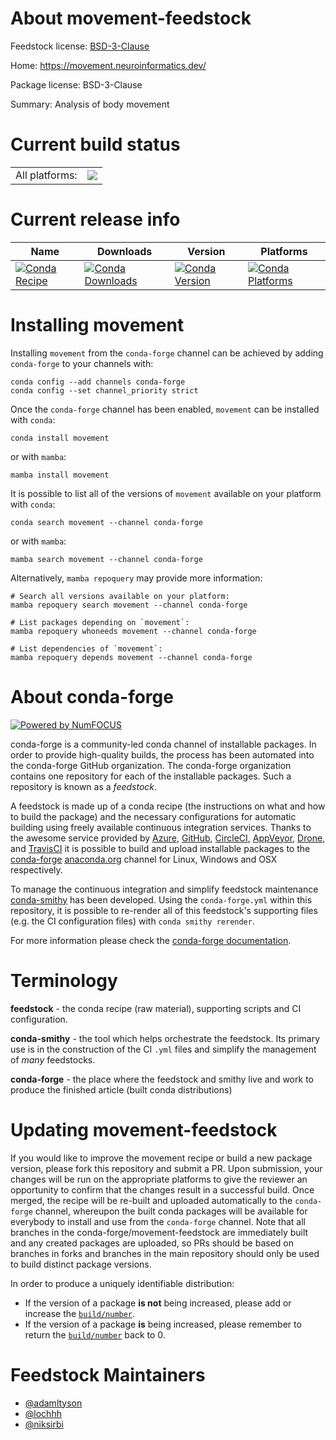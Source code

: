 About movement-feedstock
========================

Feedstock license: [BSD-3-Clause](https://github.com/conda-forge/movement-feedstock/blob/main/LICENSE.txt)

Home: https://movement.neuroinformatics.dev/

Package license: BSD-3-Clause

Summary: Analysis of body movement

Current build status
====================


<table><tr><td>All platforms:</td>
    <td>
      <a href="https://dev.azure.com/conda-forge/feedstock-builds/_build/latest?definitionId=23031&branchName=main">
        <img src="https://dev.azure.com/conda-forge/feedstock-builds/_apis/build/status/movement-feedstock?branchName=main">
      </a>
    </td>
  </tr>
</table>

Current release info
====================

| Name | Downloads | Version | Platforms |
| --- | --- | --- | --- |
| [![Conda Recipe](https://img.shields.io/badge/recipe-movement-green.svg)](https://anaconda.org/conda-forge/movement) | [![Conda Downloads](https://img.shields.io/conda/dn/conda-forge/movement.svg)](https://anaconda.org/conda-forge/movement) | [![Conda Version](https://img.shields.io/conda/vn/conda-forge/movement.svg)](https://anaconda.org/conda-forge/movement) | [![Conda Platforms](https://img.shields.io/conda/pn/conda-forge/movement.svg)](https://anaconda.org/conda-forge/movement) |

Installing movement
===================

Installing `movement` from the `conda-forge` channel can be achieved by adding `conda-forge` to your channels with:

```
conda config --add channels conda-forge
conda config --set channel_priority strict
```

Once the `conda-forge` channel has been enabled, `movement` can be installed with `conda`:

```
conda install movement
```

or with `mamba`:

```
mamba install movement
```

It is possible to list all of the versions of `movement` available on your platform with `conda`:

```
conda search movement --channel conda-forge
```

or with `mamba`:

```
mamba search movement --channel conda-forge
```

Alternatively, `mamba repoquery` may provide more information:

```
# Search all versions available on your platform:
mamba repoquery search movement --channel conda-forge

# List packages depending on `movement`:
mamba repoquery whoneeds movement --channel conda-forge

# List dependencies of `movement`:
mamba repoquery depends movement --channel conda-forge
```


About conda-forge
=================

[![Powered by
NumFOCUS](https://img.shields.io/badge/powered%20by-NumFOCUS-orange.svg?style=flat&colorA=E1523D&colorB=007D8A)](https://numfocus.org)

conda-forge is a community-led conda channel of installable packages.
In order to provide high-quality builds, the process has been automated into the
conda-forge GitHub organization. The conda-forge organization contains one repository
for each of the installable packages. Such a repository is known as a *feedstock*.

A feedstock is made up of a conda recipe (the instructions on what and how to build
the package) and the necessary configurations for automatic building using freely
available continuous integration services. Thanks to the awesome service provided by
[Azure](https://azure.microsoft.com/en-us/services/devops/), [GitHub](https://github.com/),
[CircleCI](https://circleci.com/), [AppVeyor](https://www.appveyor.com/),
[Drone](https://cloud.drone.io/welcome), and [TravisCI](https://travis-ci.com/)
it is possible to build and upload installable packages to the
[conda-forge](https://anaconda.org/conda-forge) [anaconda.org](https://anaconda.org/)
channel for Linux, Windows and OSX respectively.

To manage the continuous integration and simplify feedstock maintenance
[conda-smithy](https://github.com/conda-forge/conda-smithy) has been developed.
Using the ``conda-forge.yml`` within this repository, it is possible to re-render all of
this feedstock's supporting files (e.g. the CI configuration files) with ``conda smithy rerender``.

For more information please check the [conda-forge documentation](https://conda-forge.org/docs/).

Terminology
===========

**feedstock** - the conda recipe (raw material), supporting scripts and CI configuration.

**conda-smithy** - the tool which helps orchestrate the feedstock.
                   Its primary use is in the construction of the CI ``.yml`` files
                   and simplify the management of *many* feedstocks.

**conda-forge** - the place where the feedstock and smithy live and work to
                  produce the finished article (built conda distributions)


Updating movement-feedstock
===========================

If you would like to improve the movement recipe or build a new
package version, please fork this repository and submit a PR. Upon submission,
your changes will be run on the appropriate platforms to give the reviewer an
opportunity to confirm that the changes result in a successful build. Once
merged, the recipe will be re-built and uploaded automatically to the
`conda-forge` channel, whereupon the built conda packages will be available for
everybody to install and use from the `conda-forge` channel.
Note that all branches in the conda-forge/movement-feedstock are
immediately built and any created packages are uploaded, so PRs should be based
on branches in forks and branches in the main repository should only be used to
build distinct package versions.

In order to produce a uniquely identifiable distribution:
 * If the version of a package **is not** being increased, please add or increase
   the [``build/number``](https://docs.conda.io/projects/conda-build/en/latest/resources/define-metadata.html#build-number-and-string).
 * If the version of a package **is** being increased, please remember to return
   the [``build/number``](https://docs.conda.io/projects/conda-build/en/latest/resources/define-metadata.html#build-number-and-string)
   back to 0.

Feedstock Maintainers
=====================

* [@adamltyson](https://github.com/adamltyson/)
* [@lochhh](https://github.com/lochhh/)
* [@niksirbi](https://github.com/niksirbi/)

